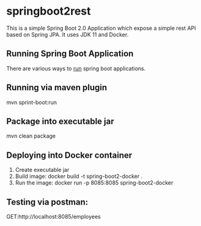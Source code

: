 # springboot2rest
This is a simple Spring Boot 2.0 Application which expose a simple rest API based on Spring JPA. It uses JDK 11 and Docker.

## Running Spring Boot Application
There are various ways to [run](https://dzone.com/articles/five-ways-of-running-spring-boot-application) spring boot applications.

## Running via maven plugin
mvn sprint-boot:run

## Package into executable jar
mvn clean package

## Deploying into Docker container
1. Create executable jar
2. Build image: docker build -t spring-boot2-docker .
3. Run the image: docker run -p 8085:8085 spring-boot2-docker

## Testing via postman: 
GET:http://localhost:8085/employees
